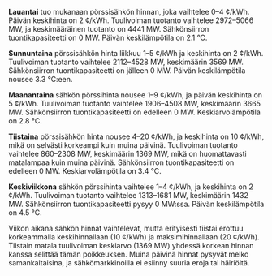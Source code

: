 **Lauantai** tuo mukanaan pörssisähkön hinnan, joka vaihtelee 0–4 ¢/kWh. Päivän keskihinta on 2 ¢/kWh. Tuulivoiman tuotanto vaihtelee 2972–5066 MW, ja keskimääräinen tuotanto on 4441 MW. Sähkönsiirron tuontikapasiteetti on 0 MW. Päivän keskilämpötila on 2.1 °C.

**Sunnuntaina** pörssisähkön hinta liikkuu 1–5 ¢/kWh ja keskihinta on 2 ¢/kWh. Tuulivoiman tuotanto vaihtelee 2112–4528 MW, keskimäärin 3569 MW. Sähkönsiirron tuontikapasiteetti on jälleen 0 MW. Päivän keskilämpötila nousee 3.3 °C:een.

**Maanantaina** sähkön pörssihinta nousee 1–9 ¢/kWh, ja päivän keskihinta on 5 ¢/kWh. Tuulivoiman tuotanto vaihtelee 1906–4508 MW, keskimäärin 3665 MW. Sähkönsiirron tuontikapasiteetti on edelleen 0 MW. Keskiarvolämpötila on 2.8 °C.

**Tiistaina** pörssisähkön hinta nousee 4–20 ¢/kWh, ja keskihinta on 10 ¢/kWh, mikä on selvästi korkeampi kuin muina päivinä. Tuulivoiman tuotanto vaihtelee 860–2308 MW, keskimäärin 1369 MW, mikä on huomattavasti matalampaa kuin muina päivinä. Sähkönsiirron tuontikapasiteetti on edelleen 0 MW. Keskiarvolämpötila on 3.4 °C.

**Keskiviikkona** sähkön pörssihinta vaihtelee 1–4 ¢/kWh, ja keskihinta on 2 ¢/kWh. Tuulivoiman tuotanto vaihtelee 1313–1681 MW, keskimäärin 1432 MW. Sähkönsiirron tuontikapasiteetti pysyy 0 MW:ssa. Päivän keskilämpötila on 4.5 °C.

Viikon aikana sähkön hinnat vaihtelevat, mutta erityisesti tiistai erottuu korkeammalla keskihinnallaan (10 ¢/kWh) ja maksimihinnallaan (20 ¢/kWh). Tiistain matala tuulivoiman keskiarvo (1369 MW) yhdessä korkean hinnan kanssa selittää tämän poikkeuksen. Muina päivinä hinnat pysyvät melko samankaltaisina, ja sähkömarkkinoilla ei esiinny suuria eroja tai häiriöitä.